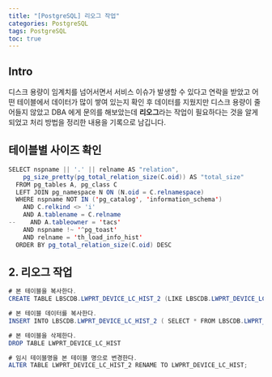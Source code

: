 ```yaml
---
title: "[PostgreSQL] 리오그 작업"
categories: PostgreSQL
tags: PostgreSQL
toc: true
---
```


## Intro
디스크 용량이 임계치를 넘어서면서 서비스 이슈가 발생할 수 있다고 연락을 받았고 어떤 테이블에서 데이터가 많이 쌓여 있는지 확인 후 데이터를 지웠지만 디스크 용량이 줄어들지 않았고 DBA 에게 문의를 해보았는데 **리오그**라는 작업이 필요하다는 것을 알게 되었고 처리 방법을 정리한 내용을 기록으로 남깁니다.  


## 테이블별 사이즈 확인 

```java
SELECT nspname || '.' || relname AS "relation",
    pg_size_pretty(pg_total_relation_size(C.oid)) AS "total_size"
  FROM pg_tables A, pg_class C
  LEFT JOIN pg_namespace N ON (N.oid = C.relnamespace)
  WHERE nspname NOT IN ('pg_catalog', 'information_schema')
    AND C.relkind <> 'i'
    AND A.tablename = C.relname
--    AND A.tableowner = 'tacs'
    AND nspname !~ '^pg_toast'
    AND relname = 'th_load_info_hist'
  ORDER BY pg_total_relation_size(C.oid) DESC
```
  
## 2. 리오그 작업

```java
# 본 테이블을 복사한다.
CREATE TABLE LBSCDB.LWPRT_DEVICE_LC_HIST_2 (LIKE LBSCDB.LWPRT_DEVICE_LC_HIST INCLUDING ALL);

# 본 테이블 데이터를 복사한다. 
INSERT INTO LBSCDB.LWPRT_DEVICE_LC_HIST_2 ( SELECT * FROM LBSCDB.LWPRT_DEVICE_LC_HIST);

# 본 테이블을 삭제한다.
DROP TABLE LWPRT_DEVICE_LC_HIST

# 임시 테이블명을 본 테이블 명으로 변경한다.
ALTER TABLE LWPRT_DEVICE_LC_HIST_2 RENAME TO LWPRT_DEVICE_LC_HIST;
```